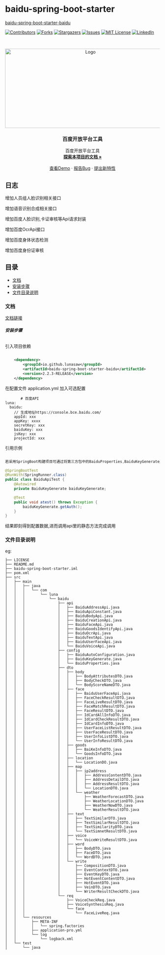 

# baidu-spring-boot-starter

[baidu-spring-boot-starter-baidu](https://github.com/lunasaw/baidu-spring-boot-starter)

<!-- PROJECT SHIELDS -->

[![Contributors][contributors-shield]][contributors-url]
[![Forks][forks-shield]][forks-url]
[![Stargazers][stars-shield]][stars-url]
[![Issues][issues-shield]][issues-url]
[![MIT License][license-shield]][license-url]
[![LinkedIn][linkedin-shield]][linkedin-url]

<!-- PROJECT LOGO -->
<br />

<p align="center">
  <a href="https://github.com/czy1024/baidu-spring-boot-starter/">
    <img src="https://tva1.sinaimg.cn/large/008i3skNgy1grloxhfbmkj30f00760sv.jpg" alt="Logo" width="540" height="258">
  </a>

  <h3 align="center">百度开放平台工具</h3>
  <p align="center">
    百度开放平台工具
    <br />
    <a href="https://github.com/czy1024/baidu-spring-boot-starter"><strong>探索本项目的文档 »</strong></a>
    <br />
    <br />
    <a href="">查看Demo</a>
    ·
    <a href="">报告Bug</a>
    ·
    <a href="https://github.com/czy1024/baidu-spring-boot-starter/issues">提出新特性</a>
  </p>

</p>

## 日志
 增加人员组人脸识别相关接口

 增加语音识别合成相关接口

 增加百度人脸识别,卡证审核等Api请求封装

 增加百度OcrApi接口

 增加百度身体状态检测

 增加百度身份证审核
 
## 目录

- [文档](#文档)
- [安装步骤](#安装步骤)
- [文件目录说明](#文件目录说明)

### 文档

[文档链接](https://lunasaw.github.io/baidu-spring-boot-starter/)


###### **安装步骤**



引入项目依赖

```xml

    <dependency>
        <groupId>io.github.lunasaw</groupId>
        <artifactId>baidu-spring-boot-starter-baidu</artifactId>
        <version>2.2.3-RELEASE</version>
    </dependency>
```
在配置文件 application.yml 加入可选配置

```text
       # 百度API
luna:
  baidu:
    // 生成地址https://console.bce.baidu.com/
    appId: xxx
    appKey: xxxx
    secretKey: xxx
    baiduKey: xxx
    jsKey: xxx
    projectId: xxx
```

引用示例

```java

若采用SpringBoot构建项目可通过将第三方包中的BaiduProperties,BaiduKeyGenerate通过Spring配置文件注入Spring管理

@SpringBootTest
@RunWith(SpringRunner.class)
public class BaiduApiTest {
    @Autowired
    private BaiduKeyGenerate baiduKeyGenerate;

    @Test
    public void atest() throws Exception {
        baiduKeyGenerate.getAuth();
    }
}


```
结果即刻得到配置数据,进而调用api里的静态方法完成调用


### 文件目录说明
eg:

```
├── LICENSE
├── README.md
├── baidu-spring-boot-starter.iml
├── pom.xml
├── src
│   ├── main
│   │   ├── java
│   │   │   └── com
│   │   │       └── luna
│   │   │           └── baidu
│   │   │               ├── api
│   │   │               │   ├── BaiduAddressApi.java
│   │   │               │   ├── BaiduApiConstant.java
│   │   │               │   ├── BaiduBodyApi.java
│   │   │               │   ├── BaiduCreationApi.java
│   │   │               │   ├── BaiduFaceApi.java
│   │   │               │   ├── BaiduGoodsIdentifyApi.java
│   │   │               │   ├── BaiduOcrApi.java
│   │   │               │   ├── BaiduTextApi.java
│   │   │               │   ├── BaiduUserFaceApi.java
│   │   │               │   └── BaiduVoiceApi.java
│   │   │               ├── config
│   │   │               │   ├── BaiduAutoConfiguration.java
│   │   │               │   ├── BaiduKeyGenerate.java
│   │   │               │   └── BaiduProperties.java
│   │   │               ├── dto
│   │   │               │   ├── body
│   │   │               │   │   ├── BodyAttributesDTO.java
│   │   │               │   │   ├── BodyCheckDTO.java
│   │   │               │   │   └── BodyScoreNameDTO.java
│   │   │               │   ├── face
│   │   │               │   │   ├── BaiduUserFaceApi.java
│   │   │               │   │   ├── FaceCheckResultDTO.java
│   │   │               │   │   ├── FaceLiveResultDTO.java
│   │   │               │   │   ├── FaceMatchResultDTO.java
│   │   │               │   │   ├── FaceResultDTO.java
│   │   │               │   │   ├── IdCardAllInfoDTO.java
│   │   │               │   │   ├── IdCardCheckResultDTO.java
│   │   │               │   │   ├── IdCardInfoDTO.java
│   │   │               │   │   ├── UserFaceListResultDTO.java
│   │   │               │   │   ├── UserFaceResultDTO.java
│   │   │               │   │   ├── UserInfoListDTO.java
│   │   │               │   │   └── UserInfoResultDTO.java
│   │   │               │   ├── goods
│   │   │               │   │   ├── BaiKeInfoDTO.java
│   │   │               │   │   └── GoodsInfoDTO.java
│   │   │               │   ├── location
│   │   │               │   │   └── LocationDO.java
│   │   │               │   ├── map
│   │   │               │   │   ├── ip2address
│   │   │               │   │   │   ├── AddressContentDTO.java
│   │   │               │   │   │   ├── AddressDetailDTO.java
│   │   │               │   │   │   ├── AddressResultDTO.java
│   │   │               │   │   │   └── LocationDTO.java
│   │   │               │   │   └── weather
│   │   │               │   │       ├── WeatherForecastDTO.java
│   │   │               │   │       ├── WeatherLocationDTO.java
│   │   │               │   │       ├── WeatherNowDTO.java
│   │   │               │   │       └── WeatherResultDTO.java
│   │   │               │   ├── text
│   │   │               │   │   ├── TextSimilarDTO.java
│   │   │               │   │   ├── TextSimilarResultDTO.java
│   │   │               │   │   ├── TextSimilarityDTO.java
│   │   │               │   │   └── TextSimnetResultDTO.java
│   │   │               │   ├── voice
│   │   │               │   │   └── VoiceWriteResultDTO.java
│   │   │               │   ├── word
│   │   │               │   │   ├── BodyDTO.java
│   │   │               │   │   ├── FaceDTO.java
│   │   │               │   │   └── WordDTO.java
│   │   │               │   └── write
│   │   │               │       ├── CompositionDTO.java
│   │   │               │       ├── EventContextDTO.java
│   │   │               │       ├── EventKeyDTO.java
│   │   │               │       ├── HotEventContentDTO.java
│   │   │               │       ├── HotEventDTO.java
│   │   │               │       ├── VeinDTO.java
│   │   │               │       └── WriterResultCheckDTO.java
│   │   │               └── req
│   │   │                   ├── VoiceCheckReq.java
│   │   │                   ├── VoiceSynthesisReq.java
│   │   │                   └── face
│   │   │                       └── FaceLiveReq.java
│   │   └── resources
│   │       ├── META-INF
│   │       │   └── spring.factories
│   │       ├── application-pro.yml
│   │       └── log
│   │           └── logback.xml
│   └── test
│       └── java


```



<!-- links -->
[your-project-path]:czy1024/baidu-spring-boot-starter
[contributors-shield]: https://img.shields.io/github/contributors/czy1024/baidu-spring-boot-starter.svg?style=flat-square
[contributors-url]: https://github.com/czy1024/baidu-spring-boot-starter/graphs/contributors
[forks-shield]: https://img.shields.io/github/forks/czy1024/baidu-spring-boot-starter.svg?style=flat-square
[forks-url]: https://github.com/czy1024/baidu-spring-boot-starter/network/members
[stars-shield]: https://img.shields.io/github/stars/czy1024/baidu-spring-boot-starter.svg?style=flat-square
[stars-url]: https://github.com/czy1024/baidu-spring-boot-starter/stargazers
[issues-shield]: https://img.shields.io/github/issues/czy1024/baidu-spring-boot-starter.svg?style=flat-square
[issues-url]: https://img.shields.io/github/issues/czy1024/baidu-spring-boot-starter.svg
[license-shield]: https://img.shields.io/github/license/czy1024/baidu-spring-boot-starter.svg?style=flat-square
[license-url]: https://github.com/czy1024/baidu-spring-boot-starter/blob/master/LICENSE.txt
[linkedin-shield]: https://img.shields.io/badge/-LinkedIn-black.svg?style=flat-square&logo=linkedin&colorB=555
[linkedin-url]: https://linkedin.com/in/baidu-spring-boot-starter




